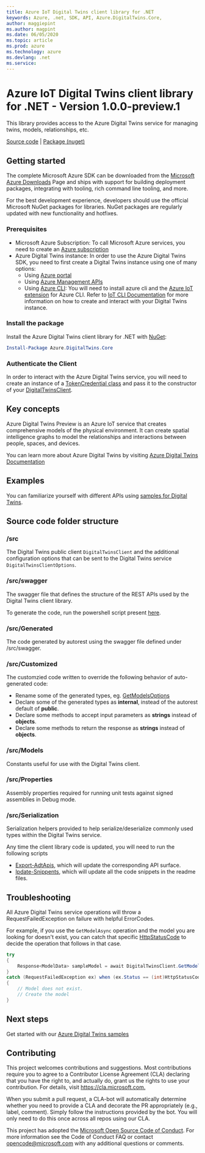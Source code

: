 ```yaml
---
title: Azure IoT Digital Twins client library for .NET
keywords: Azure, .net, SDK, API, Azure.DigitalTwins.Core, 
author: maggiepint
ms.author: magpint
ms.date: 06/05/2020
ms.topic: article
ms.prod: azure
ms.technology: azure
ms.devlang: .net
ms.service: 
---
```


# Azure IoT Digital Twins client library for .NET - Version 1.0.0-preview.1 


This library provides access to the Azure Digital Twins service for managing twins, models, relationships, etc.

  [Source code][source] | [Package (nuget)][package]

## Getting started

The complete Microsoft Azure SDK can be downloaded from the [Microsoft Azure Downloads][microsoft_sdk_download] Page and ships with support for building deployment packages, integrating with tooling, rich command line tooling, and more.

For the best development experience, developers should use the official Microsoft NuGet packages for libraries. NuGet packages are regularly updated with new functionality and hotfixes.

### Prerequisites

- Microsoft Azure Subscription: To call Microsoft Azure services, you need to create an [Azure subscription][azure_sub]
- Azure Digital Twins instance: In order to use the Azure Digital Twins SDK, you need to first create a Digital Twins instance using one of many options:
  - Using [Azure portal][azure_portal]
  - Using [Azure Management APIs][azure_rest_api]
  - Using [Azure CLI][azure_cli]: You will need to install azure cli and the [Azure IoT extension][iot_cli_extension] for Azure CLI. Refer to [IoT CLI Documentation][iot_cli_doc] for more information on how to create and interact with your Digital Twins instance.

### Install the package

Install the Azure Digital Twins client library for .NET with [NuGet][nuget]:

```PowerShell
Install-Package Azure.DigitalTwins.Core
```

### Authenticate the Client

In order to interact with the Azure Digital Twins service, you will need to create an instance of a [TokenCredential class][token_credential] and pass it to the constructor of your [DigitalTwinsClient][digital_twins_client].

## Key concepts

Azure Digital Twins Preview is an Azure IoT service that creates comprehensive models of the physical environment. It can create spatial intelligence graphs to model the relationships and interactions between people, spaces, and devices.

You can learn more about Azure Digital Twins by visiting [Azure Digital Twins Documentation][digital_twins_documentation]

## Examples

You can familiarize yourself with different APIs using [samples for Digital Twins](./samples/).

## Source code folder structure

### /src

The Digital Twins public client `DigitalTwinsClient` and the additional configuration options that can be sent to the Digital Twins service `DigitalTwinsClientOptions`.

### /src/swagger

The swagger file that defines the structure of the REST APIs used by the Digital Twins client library.

To generate the code, run the powershell script present [here](./src/generate.ps1).

### /src/Generated

The code generated by autorest using the swagger file defined under /src/swagger.

### /src/Customized

The customzied code written to override the following behavior of auto-generated code:

- Rename some of the generated types, eg. [GetModelsOptions](./src/Customized/Models/GetModelsOptions.cs)
- Declare some of the generated types as **internal**, instead of the autorest default of **public**.
- Declare some methods to accept input parameters as **strings** instead of **objects**.
- Declare some methods to return the response as **strings** instead of **objects**.

### /src/Models

Constants useful for use with the Digital Twins client.

### /src/Properties

Assembly properties required for running unit tests against signed assemblies in Debug mode.

### /src/Serialization

Serialization helpers provided to help serialize/deserialize commonly used types within the Digital Twins service.

Any time the client library code is updated, you will need to run the following scripts

- [Export-AdtApis](./../Export-AdtApis.ps1), which will update the corresponding API surface.
- [Ipdate-Snippents](./../Update-AdtSnippets.ps1), which will update all the code snippets in the readme files.

## Troubleshooting

All Azure Digital Twins service operations will throw a RequestFailedException on failure with helpful ErrorCodes.

For example, if you use the `GetModelAsync` operation and the model you are looking for doesn't exist, you can catch that specific [HttpStatusCode][http_status_code] to decide the operation that follows in that case.

```csharp
try
{
    Response<ModelData> sampleModel = await DigitalTwinsClient.GetModelAsync(sampleModelId).ConfigureAwait(false);
}
catch (RequestFailedException ex) when (ex.Status == (int)HttpStatusCode.NotFound)
{
    // Model does not exist.
    // Create the model
}

```

## Next steps

Get started with our [Azure Digital Twins samples](./samples)

## Contributing

This project welcomes contributions and suggestions. Most contributions require you to agree to a Contributor License Agreement (CLA) declaring that you have the right to, and actually do, grant us the rights to use your contribution. For details, visit <https://cla.microsoft.com.>

When you submit a pull request, a CLA-bot will automatically determine whether you need to provide a CLA and decorate the PR appropriately (e.g., label, comment). Simply follow the instructions provided by the bot. You will only need to do this once across all repos using our CLA.

This project has adopted the [Microsoft Open Source Code of Conduct][code_of_conduct]. For more information see the Code of Conduct FAQ or contact opencode@microsoft.com with any additional questions or comments.

<!-- LINKS -->
[microsoft_sdk_download]: https://azure.microsoft.com/en-us/downloads/?sdk=net
[azure_sdk_target_frameworks]: https://github.com/azure/azure-sdk-for-net#target-frameworks
[azure_cli]: https://docs.microsoft.com/cli/azure
[azure_sub]: https://azure.microsoft.com/free/
[source]: https://github.com/Azure/azure-sdk-for-net/tree/master/sdk/digitaltwins
[package]: https://www.nuget.org/packages/Azure.DigitalTwins.Core
[code_of_conduct]: https://opensource.microsoft.com/codeofconduct/
[nuget]: https://www.nuget.org/
[azure_portal]: https://portal.azure.com/
[azure_rest_api]: https://docs.microsoft.com/en-us/rest/api/azure/
[azure_core_library]: https://github.com/Azure/azure-sdk-for-net/tree/master/sdk/core/Azure.Core
[token_credential]: https://docs.microsoft.com/en-us/dotnet/api/azure.core.tokencredential?view=azure-dotnet
[digital_twins_client]: https://github.com/Azure/azure-sdk-for-net/blob/master/sdk/digitaltwins/Azure.DigitalTwins.Core/src/DigitalTwinsClient.cs
[digital_twins_documentation]: https://docs.microsoft.com/en-us/azure/digital-twins/
[azure_cli]: https://docs.microsoft.com/en-us/cli/azure/install-azure-cli?view=azure-cli-latest
[iot_cli_extension]: https://docs.microsoft.com/en-us/azure/iot-pnp/howto-install-pnp-cli#:~:text=The%20Azure%20CLI%20lets%20you,Plug%20and%20Play%20Preview%20devices.
[iot_cli_doc]: https://docs.microsoft.com/en-us/cli/azure/ext/azure-iot/iot?view=azure-cli-latest
[http_status_code]: https://docs.microsoft.com/en-us/dotnet/api/system.net.httpstatuscode?view=netcore-3.1

